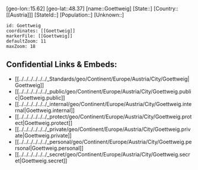 ﻿---
location: [48.37,15.62]
mapzoom: [7,12] 
mapmarker: city 
type: City
tags:
- geo/City


SpocWebEntityId: 30679
isDeleted: false
confidential: public

---
[geo-lon::15.62]
[geo-lat::48.37]
[name::Goettweig]
[State::]
[Country::[[Austria]]]
[StateId::]
[Population::]
[Unknown::]


```leaflet
id: Goettweig
coordinates: [[Goettweig]]
markerFile: [[Goettweig]]
defaultZoom: 11 
maxZoom: 18
```


## Confidential Links & Embeds: 
- [[../../../../../../_Standards/geo/Continent/Europe/Austria/City/Goettweig|Goettweig]] 
- [[../../../../../../_public/geo/Continent/Europe/Austria/City/Goettweig.public|Goettweig.public]] 
- [[../../../../../../_internal/geo/Continent/Europe/Austria/City/Goettweig.internal|Goettweig.internal]] 
- [[../../../../../../_protect/geo/Continent/Europe/Austria/City/Goettweig.protect|Goettweig.protect]] 
- [[../../../../../../_private/geo/Continent/Europe/Austria/City/Goettweig.private|Goettweig.private]] 
- [[../../../../../../_personal/geo/Continent/Europe/Austria/City/Goettweig.personal|Goettweig.personal]] 
- [[../../../../../../_secret/geo/Continent/Europe/Austria/City/Goettweig.secret|Goettweig.secret]] 
